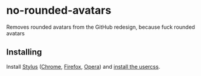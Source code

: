 # no-rounded-avatars
Removes rounded avatars from the GitHub redesign, because fuck rounded avatars

## Installing
Install [Stylus](https://add0n.com/stylus.html) ([Chrome](https://chrome.google.com/webstore/detail/stylus/clngdbkpkpeebahjckkjfobafhncgmne), [Firefox](https://addons.mozilla.org/firefox/addon/styl-us/), [Opera](https://addons.opera.com/extensions/details/stylus/)) and [install the usercss](https://raw.githubusercontent.com/geniiii/no-rounded-avatars/master/no-rounded-avatars.user.css).
